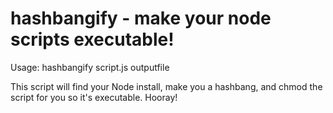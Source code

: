 # hashbangify - make your node scripts executable!

Usage: hashbangify script.js outputfile

This script will find your Node install, make you a hashbang, and chmod the script for you so it's executable.  Hooray!
